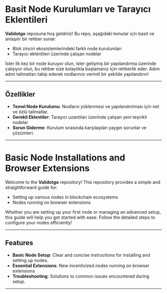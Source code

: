 # Basit Node Kurulumları ve Tarayıcı Eklentileri

**Validotgo** reposuna hoş geldiniz! Bu repo, aşağıdaki konular için basit ve anlaşılır bir rehber sunar:

- Blok zinciri ekosistemlerindeki farklı node kurulumları
- Tarayıcı eklentileri üzerinde çalışan nodelar

İster ilk kez bir node kuruyor olun, ister gelişmiş bir yapılandırma üzerinde çalışıyor olun, bu rehber size kolaylıkla başlamanız için rehberlik eder. Adım adım talimatları takip ederek nodlarınızı verimli bir şekilde yapılandırın!

---

## Özellikler

- **Temel Node Kurulumu**: Nodların yüklenmesi ve yapılandırılması için net ve özlü talimatlar.
- **Gerekli Eklentiler**: Tarayıcı uzantıları üzerinde çalışan yeni teşvikli nodelar
- **Sorun Giderme**: Kurulum sırasında karşılaşılan yaygın sorunlar ve çözümleri.

---



# Basic Node Installations and Browser Extensions

Welcome to the **Validotgo** repository! This repository provides a simple and straightforward guide for:

- Setting up various nodes in blockchain ecosystems
- Nodes running on browser extensions

Whether you are setting up your first node or managing an advanced setup, this guide will help you get started with ease. Follow the detailed steps to configure your nodes efficiently!

---

## Features

- **Basic Node Setup**: Clear and concise instructions for installing and setting up nodes.
- **Essential Extensions**: New incentivized nodes running on browser extensions
- **Troubleshooting**: Solutions to common issues encountered during setup.

---

